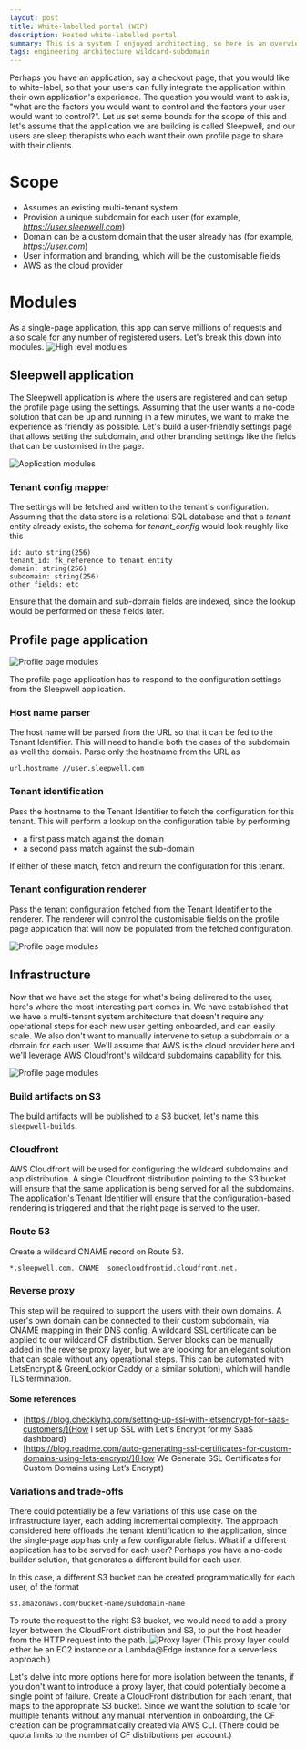 ```yaml
---
layout: post
title: White-labelled portal (WIP)
description: Hosted white-labelled portal
summary: This is a system I enjoyed architecting, so here is an overview on putting together a simple white-labelled application
tags: engineering architecture wildcard-subdomain
---
```


 Perhaps you have an application, say a checkout page, that you would like to white-label, so that your users can fully integrate the application within their own application's experience. The question you would want to ask is, "what are the factors you would want to control and the factors your user would want to control?". Let us set some bounds for the scope of this and let's assume that the application we are building is called Sleepwell, and our users are sleep therapists who each want their own profile page to share with their clients.

# Scope
- Assumes an existing multi-tenant system
- Provision a unique subdomain for each user (for example, _https://user.sleepwell.com_)
- Domain can be a custom domain that the user already has (for example, _https://user.com_)
- User information and branding, which will be the customisable fields
- AWS as the cloud provider   


# Modules
As a single-page application, this app can serve millions of requests and also scale for any number of registered users. Let's break this down into modules.
![High level modules](https://fluid.anbuu.in/assets/images/sleepwell_modules.png)

## Sleepwell application

The Sleepwell application is where the users are registered and can setup the profile page using the settings. Assuming that the user wants a no-code solution that can be up and running in a few minutes, we want to make the experience as friendly as possible. Let's build a user-friendly settings page that allows setting the subdomain, and other branding settings like the fields that can be customised in the page.

![Application modules](https://fluid.anbuu.in/assets/images/sleepwell_app.png)

### Tenant config mapper

The settings will be fetched and written to the tenant's configuration. Assuming that the data store is a relational SQL database and that a _tenant_ entity already exists, the schema for _tenant\_config_ would look roughly like this

```
id: auto string(256)
tenant_id: fk_reference to tenant entity
domain: string(256)
subdomain: string(256)
other_fields: etc
```
Ensure that the domain and sub-domain fields are indexed, since the lookup would be performed on these fields later.


## Profile page application

![Profile page modules](https://fluid.anbuu.in/assets/images/sleepwell_profileapp.png)

The profile page application has to respond to the configuration settings from the Sleepwell application.

### Host name parser

The host name will be parsed from the URL so that it can be fed to the Tenant Identifier. This will need to handle both the cases of the subdomain as well the domain. Parse only the hostname from the URL as
```
url.hostname //user.sleepwell.com
```

### Tenant identification

Pass the hostname to the Tenant Identifier to fetch the configuration for this tenant. This will perform a lookup on the configuration table by performing
- a first pass match against the domain
- a second pass match against the sub-domain   

If either of these match, fetch and return the configuration for this tenant.

### Tenant configuration renderer

Pass the tenant configuration fetched from the Tenant Identifier to the renderer. The renderer will control the customisable fields on the profile page application that will now be populated from the fetched configuration.

![Profile page modules](https://fluid.anbuu.in/assets/images/sleepwell_profile.png)

## Infrastructure

Now that we have set the stage for what's being delivered to the user, here's where the most interesting part comes in. We have established that we have a multi-tenant system architecture that doesn't require any operational steps for each new user getting onboarded, and can easily scale. We also don't want to manually intervene to setup a subdomain or a domain for each user. We'll assume that AWS is the cloud provider here and we'll leverage AWS Cloudfront's wildcard subdomains capability for this.

![Profile page modules](https://fluid.anbuu.in/assets/images/sleepwell_infra.png)

### Build artifacts on S3

The build artifacts will be published to a S3 bucket, let's name this `sleepwell-builds`.

### Cloudfront

AWS Cloudfront will be used for configuring the wildcard subdomains and app distribution. A single Cloudfront distribution pointing to the S3 bucket will ensure that the same application is being served for all the subdomains. The application's Tenant Identifier will ensure that the configuration-based rendering is triggered and that the right page is served to the user.

### Route 53
Create a wildcard CNAME record on Route 53.
```
*.sleepwell.com. CNAME  somecloudfrontid.cloudfront.net.
```

### Reverse proxy

This step will be required to support the users with their own domains. A user's own domain can be connected to their custom subdomain, via CNAME mapping in their DNS config.
A wildcard SSL certificate can be applied to our wildcard CF distribution.
Server blocks can be manually added in the reverse proxy layer, but we are looking for an elegant solution that can scale without any operational steps. This can be automated with LetsEncrypt & GreenLock(or Caddy or a similar solution), which will handle TLS termination.

#### Some references

- [https://blog.checklyhq.com/setting-up-ssl-with-letsencrypt-for-saas-customers/](How I set up SSL with Let's Encrypt for my SaaS dashboard)
- [https://blog.readme.com/auto-generating-ssl-certificates-for-custom-domains-using-lets-encrypt/](How We Generate SSL Certificates for Custom Domains using Let’s Encrypt)

### Variations and trade-offs

There could potentially be a few variations of this use case on the infrastructure layer, each adding incremental complexity. The approach considered here offloads the tenant identification to the application, since the single-page app has only a few configurable fields.
What if a different application has to be served for each user? Perhaps you have a no-code builder solution, that generates a different build for each user.

In this case, a different S3 bucket can be created programmatically for each user, of the format
```
s3.amazonaws.com/bucket-name/subdomain-name
```
To route the request to the right S3 bucket, we would need to add a proxy layer between the CloudFront distribution and S3, to put the host header from the HTTP request into the path.
![Proxy layer](https://fluid.anbuu.in/assets/images/sleepwell_proxy.png)
(This proxy layer could either be an EC2 instance or a Lambda@Edge instance for a serverless approach.)

Let's delve into more options here for more isolation between the tenants, if you don't want to introduce a proxy layer, that could potentially become a single point of failure. 
Create a CloudFront distribution for each tenant, that maps to the appropriate S3 bucket. Since we want the solution to scale for multiple tenants without any manual intervention in onboarding, the CF creation can be programmatically created via AWS CLI. (There could be quota limits to the number of CF distributions per account.)